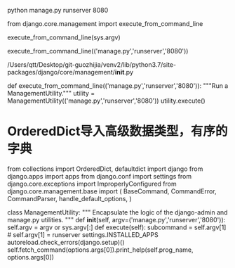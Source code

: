 python manage.py runserver 8080

from django.core.management import execute_from_command_line

execute_from_command_line(sys.argv)

execute_from_command_line(('manage.py','runserver','8080'))

/Users/qtt/Desktop/git-guozhijia/venv2/lib/python3.7/site-packages/django/core/management/__init__.py

def execute_from_command_line(('manage.py','runserver','8080')):
    """Run a ManagementUtility."""
    utility = ManagementUtility(('manage.py','runserver','8080'))
    utility.execute()

# OrderedDict导入高级数据类型，有序的字典
from collections import OrderedDict, defaultdict
import django
from django.apps import apps
from django.conf import settings
from django.core.exceptions import ImproperlyConfigured
from django.core.management.base import (
    BaseCommand, CommandError, CommandParser, handle_default_options,
)

class ManagementUtility:
    """
    Encapsulate the logic of the django-admin and manage.py utilities.
    """
    def __init__(self, argv=('manage.py','runserver','8080')):
        self.argv = argv or sys.argv[:]
    def execute(self):
        subcommand = self.argv[1]  # self.argv[1] = runserver
        settings.INSTALLED_APPS
        autoreload.check_errors(django.setup)()
        self.fetch_command(options.args[0]).print_help(self.prog_name, options.args[0])